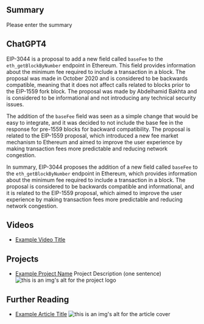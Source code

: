 ## Summary

Please enter the summary

## ChatGPT4

EIP-3044 is a proposal to add a new field called `baseFee` to the `eth_getBlockByNumber` endpoint in Ethereum. This field provides information about the minimum fee required to include a transaction in a block. The proposal was made in October 2020 and is considered to be backwards compatible, meaning that it does not affect calls related to blocks prior to the EIP-1559 fork block. The proposal was made by Abdelhamid Bakhta and is considered to be informational and not introducing any technical security issues.

The addition of the `baseFee` field was seen as a simple change that would be easy to integrate, and it was decided to not include the base fee in the response for pre-1559 blocks for backward compatibility. The proposal is related to the EIP-1559 proposal, which introduced a new fee market mechanism to Ethereum and aimed to improve the user experience by making transaction fees more predictable and reducing network congestion.

In summary, EIP-3044 proposes the addition of a new field called `baseFee` to the `eth_getBlockByNumber` endpoint in Ethereum, which provides information about the minimum fee required to include a transaction in a block. The proposal is considered to be backwards compatible and informational, and it is related to the EIP-1559 proposal, which aimed to improve the user experience by making transaction fees more predictable and reducing network congestion.

## Videos

- [Example Video Title](https://www.youtube.com/watch?v=TDGq4aeevgY)

## Projects

- [Example Project Name](https://xxxx.xxx/xxxxx) Project Description (one sentence) ![this is an img's alt for the project logo](https://xxxx.xxx/project-logo.xxx)

## Further Reading

- [Example Article Title](https://xxxx.xxx/xxxxx) ![this is an img's alt for the article cover](https://xxxx.xxx/article-cover.xxx)

